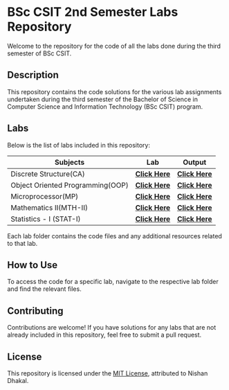 # BSc CSIT 2nd Semester Labs Repository

Welcome to the repository for the code of all the labs done during the third semester of BSc CSIT.

## Description

This repository contains the code solutions for the various lab assignments undertaken during the third semester of the Bachelor of Science in Computer Science and Information Technology (BSc CSIT) program.

## Labs

Below is the list of labs included in this repository:

| Subjects               | Lab                                                                 | Output                                                                                                                                               |
|------------------------|---------------------------------------------------------------------|------------------------------------------------------------------------------------------------------------------------------------------------------|
| Discrete Structure(CA)  | **[Click Here](DS)**                                     | **[Click Here ](CA)**                                                                                                                      |
| Object Oriented Programming(OOP)      | **[Click Here](https://github.com/nishan023/3rd-sem/tree/master/NM)**| **[Click Here ]()**                              |
| Microprocessor(MP)     | **[Click Here](https://github.com/nishan023/3rd-sem/tree/master/CG)**                                         | **[Click Here ]()**                                                                                                                       |
| Mathematics II(MTH-II) | **[Click Here](https://github.com/nishan023/3rd-sem/tree/master/DSA)**                          | **[Click Here]()**                                                                                                                      |
| Statistics - I (STAT-I)      | **[Click Here](Statistics-II)**                               | **[Click Here]()**                                                                                                    |

Each lab folder contains the code files and any additional resources related to that lab.


## How to Use

To access the code for a specific lab, navigate to the respective lab folder and find the relevant files.

## Contributing

Contributions are welcome! If you have solutions for any labs that are not already included in this repository, feel free to submit a pull request.

## License

This repository is licensed under the [MIT License](https://github.com/nishan023/3rd-sem/blob/master/LICENSE), attributed to Nishan Dhakal.
